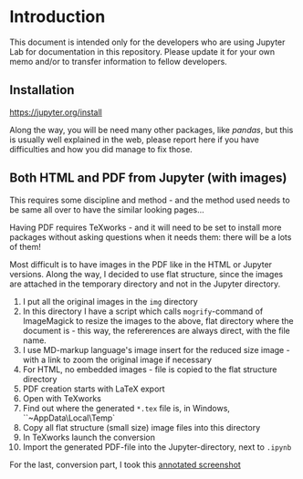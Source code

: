# Introduction
This document is intended only for the developers who are using Jupyter Lab for documentation in this repository.
Please update it for your own memo and/or to transfer information to fellow developers.

## Installation
https://jupyter.org/install

Along the way, you will be need many other packages, like _pandas_, but this is usually well explained in the web, please report here if you have difficulties and how you did manage to fix those.

## Both HTML and PDF from Jupyter (with images)
This requires some discipline and method - and the method used needs to be same all over to have the similar looking pages...

Having PDF requires TeXworks - and it will need to be set to install more packages without asking questions when it needs them: there will be a lots of them!

Most difficult is to have images in the PDF like in the HTML or Jupyter versions. Along the way, I decided to use flat structure, since the images are attached in the temporary directory and not in the Jupyter directory.

1. I put all the original images in the `img` directory
2. In this directory I have a script which calls `mogrify`-command of ImageMagick to resize the images to the above, flat directory where the document is - this way, the refererences are always direct, with the file name.
3. I use MD-markup language's image insert for the reduced size image - with a link to zoom the original image if necessary
4. For HTML, no embedded images - file is copied to the flat structure directory
5. PDF creation starts with LaTeX export
6. Open with TeXworks
7. Find out where the generated `*.tex` file is, in Windows, ``~AppData\Local\Temp`
8. Copy all flat structure (small size) image files into this directory
9. In TeXworks launch the conversion
10. Import the generated PDF-file into the Jupyter-directory, next to `.ipynb`

For the last, conversion part, I took this [annotated screenshot](img/Annotation_2019-10-12_125711_Jupyter-LaTeX-TeXworks-PDF_with_images.png)


